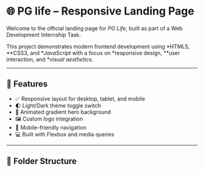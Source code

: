 # 🌐 PG life – Responsive Landing Page

Welcome to the official landing page for *PG Life*, built as part of a Web Development Internship Task.

This project demonstrates modern frontend development using *HTML5, **CSS3, and **JavaScript* with a focus on *responsive design, **user interaction, and **visual aesthetics*.

---

## 🚀 Features

- ✅ Responsive layout for desktop, tablet, and mobile
- 🌓 Light/Dark theme toggle switch
- 🎨 Animated gradient hero background
- 🖼 Custom logo integration
- 📱 Mobile-friendly navigation
- 💻 Built with Flexbox and media queries

---

## 📁 Folder Structure
